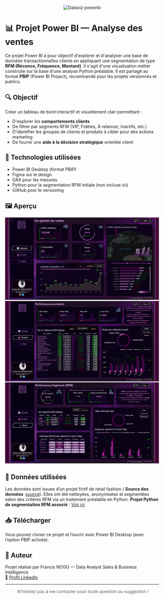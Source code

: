 <p align="center">
  <img src="image/power-bi-banner.jpgCover.png" alt="Dataviz powerbi" width="50%">
</p>

# 📊 Projet Power BI — Analyse des ventes 

Ce projet Power BI a pour objectif d'explorer et d'analyser une base de données transactionnelles clients en appliquant une segmentation de type **RFM (Récence, Fréquence, Montant)**. Il s'agit d'une visualisation métier construite sur la base d'une analyse Python préalable.
Il est partagé au format **PBIP** (Power BI Project), recommandé pour les projets versionnés et publics.

## 🔍 Objectif

Créer un tableau de bord interactif et visuellement clair permettant :

- D'explorer les **comportements clients**
- De filtrer par segments RFM (VIP, Fidèles, À relancer, Inactifs, etc.)
- D'identifier les groupes de clients et produits à cibler pour des actions marketing
- De fournir une **aide à la décision stratégique** orientée client


## 🧠 Technologies utilisées

- Power BI Desktop (format PBIP)
- Figma sur le design
- DAX pour les mesures
- Python pour la segmentation RFM initiale (non incluse ici)
- GitHub pour le versioning

## 🖼️ Aperçu

![Page générale](./assets/Dashboard/Page_générale.png)
![Page Produits](./assets/Dashboard/Page_Produits.png)
![Page Client-Segment](./assets/Dashboard/Page_Client.png)

## 📌 Données utilisées

Les données sont issues d’un projet fictif de retail fashion ( **Source des données** :[source]( https://www.kaggle.com)). Elles ont été nettoyées, anonymisées et segmentées selon des critères RFM via un traitement préalable en Python.
**Projet Python de segmentation RFM associé** : [Voir ici](https://github.com/GSDigger01/RFM-Segmentation)
## 📥 Télécharger

Vous pouvez cloner ce projet et l’ouvrir avec Power BI Desktop (avec l’option PBIP activée).

## 📣 Auteur

Projet réalisé par Francis NOGO — Data Analyst Sales & Business Intelligence  
🔗 [Profil LinkedIn](https://www.linkedin.com/in/francis-guy-stephane-nogo-a81bb3217/)

---

> N’hésitez pas à me contacter pour toute question ou suggestion !
